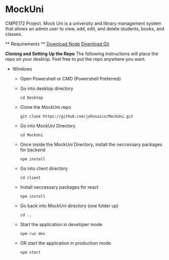 # MockUni
CMPE172 Project. Mock Uni is a university and library management system that allows an admin user to view, add, edit, and delete students, books, and classes.

** Requirements  **
[Download Node](https://nodejs.org/en/download/)
[Download Git](https://git-scm.com/downloads)

**Cloning and Setting Up the Repo**
The following instructions will place the repo on your desktop. Feel free to put the repo anywhere you want.

- Windows
  - Open Powershell or CMD (Powershell Preferred)
  - Go into desktop directory 

    ``` cd Desktop  ```
  - Clone the MockUni repo

    ``` git clone https://github.com/johnsuico/MockUni.git ```
  - Go into MockUni Directory

    ``` cd MockUni ```
  - Once inside the MockUni Directory, install the neccessary packages for backend

    ``` npm install ```
  - Go into client directory

    ``` cd client  ```
  - Install neccessary packages for react

    ``` npm install ```
  - Go back into MockUni directory (one folder up)

    ``` cd .. ```
  - Start the application in developer mode

    ``` npm run dev ```
  - OR start the application in production mode

    ``` npm start ```
